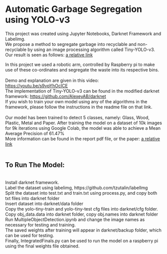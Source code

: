 <h1>Automatic Garbage Segregation using YOLO-v3</h1>

This project was created using Jupyter Notebooks, Darknet Framework and Labelimg.<br>
We propose a method to segregate garbage into recyclable and non-recyclable by using an image processing algorithm called Tiny-YOLO-v3. <br>
Our result is seen as follows: [a relative link](final_result.png)<br>

In this project we used a robotic arm, controlled by Raspberry pi to make use of these co-ordinates and segregate the waste into its respective bins. <br><br>
Demo and explanation are given in this video: https://youtu.be/s9vpYhOcICE<br>
The implementation of Tiny-YOLO-v3 can be found in the modified darknet framework:
https://github.com/AlexeyAB/darknet 
<br>
If you wish to train your own model using any of the algorithms in the framework, please follow the instructions in the readme file on that link.<br><br>
Our model has been trained to detect 5 classes, namely: Glass, Wood, Plastic, Metal and Paper. After training the model on a dataset of 10k images for 9k iterations using Google Colab, the model was able to achieve a Mean Average Precision of 61.47% <br>
More information can be found in the report pdf file, or the paper: [a relative link](Segregation.pdf) 
<br><br>

<h2>To Run The Model:</h2> <br>
Install darknet framework. <br>
Label the dataset using labelimg, https://github.com/tzutalin/labelImg <br>
Split the dataset into test.txt and train.txt using process.py, and copy both txt files into darknet folder<br>
Insert dataset into darknet/data folder <br>
Copy the yolo-tiny-train and yolo-tiny-test cfg files into darknet/cfg folder. <br>
Copy obj_data.data into darknet folder, copy obj.names into darknet folder <br>
Run MultipleObjectDetection.ipynb and change the image names as necessary for testing and training. <br>
The saved weights after training will appear in darknet/backup folder, which can be used for testing. <br>
Finally, IntegratedFinals.py can be used to run the model on a raspberry pi using the final weights file obtained. <br>
